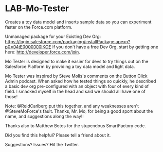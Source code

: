 LAB-Mo-Tester
=============

Creates a toy data model and inserts sample data so you can experiment faster on the Force.com platform.

Unmanaged package for your Existing Dev Org: https://login.salesforce.com/packaging/installPackage.apexp?p0=04tE0000000IKOE
If you don't have a free Dev Org, start by getting one here: http://developer.force.com/join.

Mo Tester is designed to make it easier for devs to try things out on the Salesforce Platform 
by providing a toy data model and light data.

Mo Tester was inspired by Steve Molis's comments on the Button Click Admin podcast. 
When asked how he tested things so quickly, he described a basic dev org pre-configured 
with an object with four of every kind of field. I smacked myself in the head and said 
we should all have one of those!

Note: @ReidCarlberg put this together, and any weaknesses aren't @SteveMoForce's fault. Thanks, Mr. Mo, for being a good sport about the name, and suggestions along the way!!

Thanks also to Matthew Botos for the stupendous SmartFactory code.

Did you find this helpful? Please tell a friend about it.

Suggestions? Issues? Hit the Twitter.
